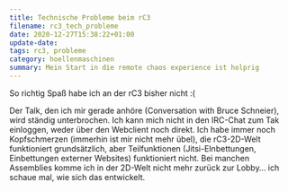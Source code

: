 ```yaml
---
title: Technische Probleme beim rC3
filename: rc3_tech_probleme
date: 2020-12-27T15:38:22+01:00
update-date:
tags: rc3, probleme
category: hoellenmaschinen
summary: Mein Start in die remote chaos experience ist holprig
---
```


So richtig Spaß habe ich an der rC3 bisher nicht :(

Der Talk, den ich mir gerade anhöre (Conversation with Bruce Schneier), wird ständig unterbrochen. Ich kann mich nicht in den IRC-Chat zum Tak einloggen, weder über den Webclient noch direkt. Ich habe immer noch Kopfschmerzen (immerhin ist mir nicht mehr übel), die rC3-2D-Welt funktioniert grundsätzlich, aber Teilfunktionen (Jitsi-EInbettungen, Einbettungen externer Websites) funktioniert nicht. Bei manchen Assemblies komme ich in der 2D-Welt nicht mehr zurück zur Lobby… ich schaue mal, wie sich das entwickelt.
